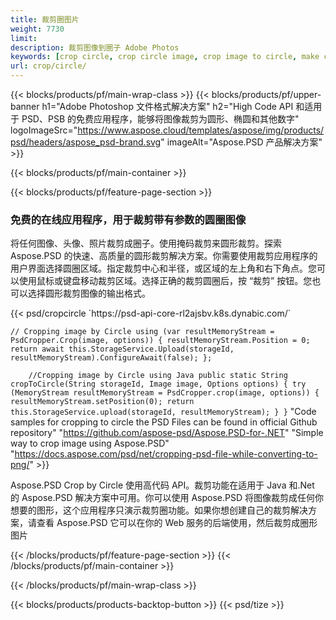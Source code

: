 ```yaml
---
title: 裁剪圈图片
weight: 7730
limit: 
description: 裁剪图像到圈子 Adobe Photos
keywords: [crop circle, crop circle image, crop image to circle, make circle photo]
url: crop/circle/
---
```

{{< blocks/products/pf/main-wrap-class >}}
{{< blocks/products/pf/upper-banner h1="Adobe Photoshop 文件格式解决方案" h2="High Code API 和适用于 PSD、PSB 的免费应用程序，能够将图像裁剪为圆形、椭圆和其他数字" logoImageSrc="https://www.aspose.cloud/templates/aspose/img/products/psd/headers/aspose_psd-brand.svg" imageAlt="Aspose.PSD 产品解决方案" >}}

{{< blocks/products/pf/main-container >}}

{{< blocks/products/pf/feature-page-section >}}
<h3 class="headingpdleft">免费的在线应用程序，用于裁剪带有参数的圆圈图像</h3>
<p>将任何图像、头像、照片裁剪成圈子。使用掩码裁剪来圆形裁剪。探索 Aspose.PSD 的快速、高质量的圆形裁剪解决方案。你需要使用裁剪应用程序的用户界面选择圆圈区域。指定裁剪中心和半径，或区域的左上角和右下角点。您可以使用鼠标或键盘移动裁剪区域。选择正确的裁剪圆圈后，按 “裁剪” 按钮。您也可以选择圆形裁剪图像的输出格式。</p>
{{< psd/cropcircle `https://psd-api-core-rl2ajsbv.k8s.dynabic.com/` 

`// Cropping image by Circle
using (var resultMemoryStream = PsdCropper.Crop(image, options))
{
	resultMemoryStream.Position = 0;
	return await this.StorageService.Upload(storageId, resultMemoryStream).ConfigureAwait(false);
};` 
     
`    //Cropping image by Circle using Java
	public static String cropToCircle(String storageId, Image image, Options options) {
        try (MemoryStream resultMemoryStream = PsdCropper.crop(image, options)) {
            resultMemoryStream.setPosition(0);
            return this.StorageService.upload(storageId, resultMemoryStream);
        }
    }` 
"Code samples for cropping to circle the PSD Files can be found in official Github repository"  "https://github.com/aspose-psd/Aspose.PSD-for-.NET" 
"Simple way to crop image using Aspose.PSD" "https://docs.aspose.com/psd/net/cropping-psd-file-while-converting-to-png/" >}}
<p>Aspose.PSD Crop by Circle 使用高代码 API。裁剪功能在适用于 Java 和.Net 的 Aspose.PSD 解决方案中可用。你可以使用 Aspose.PSD 将图像裁剪成任何你想要的图形，这个应用程序只演示裁剪圈功能。如果你想创建自己的裁剪解决方案，请查看 Aspose.PSD 它可以在你的 Web 服务的后端使用，然后裁剪成圈形图片</p>
<!--<ul>
<li><a href="psb">PSB Circle Crop</a></li>
<li><a href="ellipse">Ellipse crop App</a></li>
</ul>-->
{{< /blocks/products/pf/feature-page-section >}}
{{< /blocks/products/pf/main-container >}}


{{< /blocks/products/pf/main-wrap-class >}}

{{< blocks/products/products-backtop-button >}}
{{< psd/tize >}}
